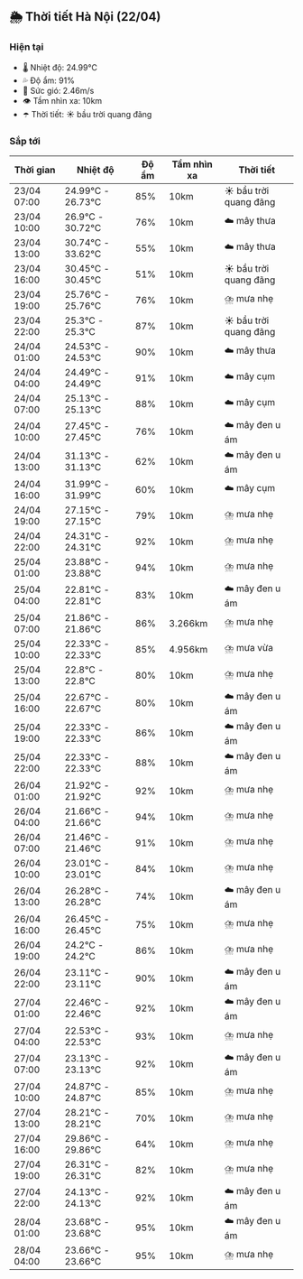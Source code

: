 ## 🌦️ Thời tiết Hà Nội (22/04)

### Hiện tại

- 🌡️ Nhiệt độ: 24.99℃
- 💦 Độ ẩm: 91%
- 💨 Sức gió: 2.46m/s
- 👁️ Tầm nhìn xa: 10km
- ☂️ Thời tiết: ☀️ bầu trời quang đãng

### Sắp tới

| Thời gian | Nhiệt độ | Độ ẩm | Tầm nhìn xa | Thời tiết |
| --- | --- | --- | --- | --- |
| 23/04 07:00 | 24.99℃ - 26.73℃ | 85% | 10km | ☀️ bầu trời quang đãng |
| 23/04 10:00 | 26.9℃ - 30.72℃ | 76% | 10km | ☁️ mây thưa |
| 23/04 13:00 | 30.74℃ - 33.62℃ | 55% | 10km | ☁️ mây thưa |
| 23/04 16:00 | 30.45℃ - 30.45℃ | 51% | 10km | ☀️ bầu trời quang đãng |
| 23/04 19:00 | 25.76℃ - 25.76℃ | 76% | 10km | ⛈️ mưa nhẹ |
| 23/04 22:00 | 25.3℃ - 25.3℃ | 87% | 10km | ☀️ bầu trời quang đãng |
| 24/04 01:00 | 24.53℃ - 24.53℃ | 90% | 10km | ☁️ mây thưa |
| 24/04 04:00 | 24.49℃ - 24.49℃ | 91% | 10km | ☁️ mây cụm |
| 24/04 07:00 | 25.13℃ - 25.13℃ | 88% | 10km | ☁️ mây cụm |
| 24/04 10:00 | 27.45℃ - 27.45℃ | 76% | 10km | ☁️ mây đen u ám |
| 24/04 13:00 | 31.13℃ - 31.13℃ | 62% | 10km | ☁️ mây đen u ám |
| 24/04 16:00 | 31.99℃ - 31.99℃ | 60% | 10km | ☁️ mây cụm |
| 24/04 19:00 | 27.15℃ - 27.15℃ | 79% | 10km | ⛈️ mưa nhẹ |
| 24/04 22:00 | 24.31℃ - 24.31℃ | 92% | 10km | ⛈️ mưa nhẹ |
| 25/04 01:00 | 23.88℃ - 23.88℃ | 94% | 10km | ⛈️ mưa nhẹ |
| 25/04 04:00 | 22.81℃ - 22.81℃ | 83% | 10km | ☁️ mây đen u ám |
| 25/04 07:00 | 21.86℃ - 21.86℃ | 86% | 3.266km | ⛈️ mưa nhẹ |
| 25/04 10:00 | 22.33℃ - 22.33℃ | 85% | 4.956km | ⛈️ mưa vừa |
| 25/04 13:00 | 22.8℃ - 22.8℃ | 80% | 10km | ⛈️ mưa nhẹ |
| 25/04 16:00 | 22.67℃ - 22.67℃ | 80% | 10km | ☁️ mây đen u ám |
| 25/04 19:00 | 22.33℃ - 22.33℃ | 86% | 10km | ☁️ mây đen u ám |
| 25/04 22:00 | 22.33℃ - 22.33℃ | 88% | 10km | ☁️ mây đen u ám |
| 26/04 01:00 | 21.92℃ - 21.92℃ | 92% | 10km | ⛈️ mưa nhẹ |
| 26/04 04:00 | 21.66℃ - 21.66℃ | 94% | 10km | ⛈️ mưa nhẹ |
| 26/04 07:00 | 21.46℃ - 21.46℃ | 91% | 10km | ⛈️ mưa nhẹ |
| 26/04 10:00 | 23.01℃ - 23.01℃ | 84% | 10km | ⛈️ mưa nhẹ |
| 26/04 13:00 | 26.28℃ - 26.28℃ | 74% | 10km | ☁️ mây đen u ám |
| 26/04 16:00 | 26.45℃ - 26.45℃ | 75% | 10km | ⛈️ mưa nhẹ |
| 26/04 19:00 | 24.2℃ - 24.2℃ | 86% | 10km | ⛈️ mưa nhẹ |
| 26/04 22:00 | 23.11℃ - 23.11℃ | 90% | 10km | ☁️ mây đen u ám |
| 27/04 01:00 | 22.46℃ - 22.46℃ | 92% | 10km | ☁️ mây đen u ám |
| 27/04 04:00 | 22.53℃ - 22.53℃ | 93% | 10km | ⛈️ mưa nhẹ |
| 27/04 07:00 | 23.13℃ - 23.13℃ | 92% | 10km | ☁️ mây đen u ám |
| 27/04 10:00 | 24.87℃ - 24.87℃ | 85% | 10km | ⛈️ mưa nhẹ |
| 27/04 13:00 | 28.21℃ - 28.21℃ | 70% | 10km | ⛈️ mưa nhẹ |
| 27/04 16:00 | 29.86℃ - 29.86℃ | 64% | 10km | ⛈️ mưa nhẹ |
| 27/04 19:00 | 26.31℃ - 26.31℃ | 82% | 10km | ⛈️ mưa nhẹ |
| 27/04 22:00 | 24.13℃ - 24.13℃ | 92% | 10km | ☁️ mây đen u ám |
| 28/04 01:00 | 23.68℃ - 23.68℃ | 95% | 10km | ☁️ mây đen u ám |
| 28/04 04:00 | 23.66℃ - 23.66℃ | 95% | 10km | ⛈️ mưa nhẹ |
